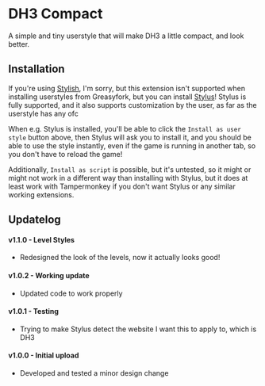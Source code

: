 # DH3 Compact

A simple and tiny userstyle that will make DH3 a little compact, and look better.

## Installation

If you're using [Stylish](https://chrome.google.com/webstore/detail/stylish-custom-themes-for/fjnbnpbmkenffdnngjfgmeleoegfcffe), I'm sorry, but this extension isn't supported when installing userstyles from Greasyfork, but you can install [Stylus](https://add0n.com/stylus.html)! Stylus is fully supported, and it also supports customization by the user, as far as the userstyle has any ofc

When e.g. Stylus is installed, you'll be able to click the `Install as user style` button above, then Stylus will ask you to install it, and you should be able to use the style instantly, even if the game is running in another tab, so you don't have to reload the game!

Additionally, `Install as script` is possible, but it's untested, so it might or might not work in a different way than installing with Stylus, but it does at least work with Tampermonkey if you don't want Stylus or any similar working extensions.

## Updatelog

#### v1.1.0 - Level Styles

+ Redesigned the look of the levels, now it actually looks good!

#### v1.0.2 - Working update

+ Updated code to work properly

#### v1.0.1 - Testing

+ Trying to make Stylus detect the website I want this to apply to, which is DH3

#### v1.0.0 - Initial upload

+ Developed and tested a minor design change
